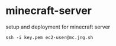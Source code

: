 # minecraft-server
setup and deployment for minecraft server

```
ssh -i key.pem ec2-user@mc.jng.sh
```